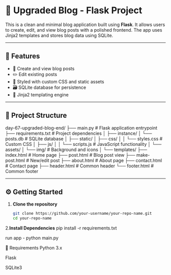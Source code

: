 # 📝 Upgraded Blog - Flask Project

This is a clean and minimal blog application built using **Flask**. It allows users to create, edit, and view blog posts with a polished frontend. The app uses Jinja2 templates and stores blog data using SQLite.

---

## 🚀 Features

- 📰 Create and view blog posts  
- ✏️ Edit existing posts  
- 🎨 Styled with custom CSS and static assets  
- 🗃️ SQLite database for persistence  
- 📄 Jinja2 templating engine  

---

## 📁 Project Structure

day-67-upgraded-blog-end/
├── main.py                 # Flask application entrypoint
├── requirements.txt        # Project dependencies
│
├── instance/
│   └── posts.db            # SQLite database
│
├── static/
│   ├── css/
│   │   └── styles.css      # Custom CSS
│   ├── js/
│   │   └── scripts.js      # JavaScript functionality
│   └── assets/
│       └── img/            # Background and icons
│
└── templates/
    ├── index.html          # Home page
    ├── post.html           # Blog post view
    ├── make-post.html      # New/edit post
    ├── about.html          # About page
    ├── contact.html        # Contact page
    ├── header.html         # Common header
    └── footer.html         # Common footer


---

## ⚙️ Getting Started

1. **Clone the repository**
   ```bash
   git clone https://github.com/your-username/your-repo-name.git
   cd your-repo-name
2.**Install Dependencies**
   pip install -r requirements.txt

run app - python main.py

🧪 Requirements
Python 3.x

Flask

SQLite3

